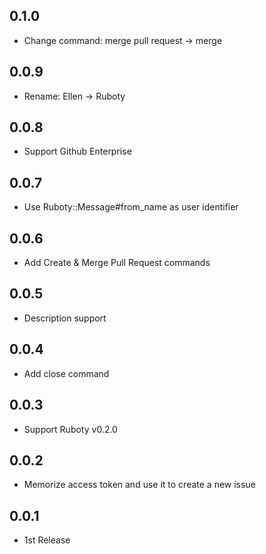 ## 0.1.0
* Change command: merge pull request -> merge

## 0.0.9
* Rename: Ellen -> Ruboty

## 0.0.8
* Support Github Enterprise

## 0.0.7
* Use Ruboty::Message#from_name as user identifier

## 0.0.6
* Add Create & Merge Pull Request commands

## 0.0.5
* Description support

## 0.0.4
* Add close command

## 0.0.3
* Support Ruboty v0.2.0

## 0.0.2
* Memorize access token and use it to create a new issue

## 0.0.1
* 1st Release
